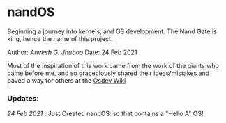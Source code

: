 # nandOS

Beginning a journey into kernels, and OS development.
The Nand Gate is king, hence the name of this project.

Author: *Anvesh G. Jhuboo*
Date: 24 Feb 2021

Most of the inspiration of this work came from the work of the giants who came before me, 
and so graceciously shared their ideas/mistakes and paved a way for others at the [Osdev Wiki](https://wiki.osdev.org/)

### Updates:

*24 Feb 2021* : Just Created nandOS.iso that contains a "Hello A" OS!
